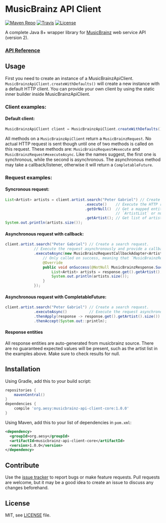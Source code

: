 # MusicBrainz API Client

[![Maven Repo](https://img.shields.io/maven-metadata/v/http/central.maven.org/maven2/org/aesy/musicbrainz/musicbrainz/maven-metadata.xml.svg)]()
[![Travis](https://img.shields.io/travis/aesy/musicbrainz-api-client.svg)](https://travis-ci.org/aesy/musicbrainz-api-client)
[![License](https://img.shields.io/github/license/aesy/musicbrainz-api-client.svg)](https://github.com/aesy/musicbrainz-api-client/blob/master/LICENSE)

A complete Java 8+ wrapper library for [MusicBrainz](https://musicbrainz.org/) web service API 
(version 2).

### [API Reference](https://aesy.github.io/musicbrainz-api-client/)

## Usage
First you need to create an instance of a MusicBrainzApiClient. 
`MusicBrainzApiClient.createWithDefaults()` will create a new instance with a default HTTP client. 
You can provide your own client by using the static inner builder inside MusicBrainzApiClient. 

### Client examples:

#### Default client:

```java
MusicBrainzApiClient client = MusicBrainzApiClient.createWithDefaults();
```

All methods on a `MusicBrainzApiClient` return a `MusicBrainzRequest`. No actual HTTP request is 
sent though until one of two methods is called on this request. These methods are: 
`MusicBrainzRequest#execute` and `MusicBrainzRequest#executeAsync`. Like the names suggest, the 
first one is synchronous, while the second is asynchronous. The asynchronous method may take 
a callback/listener, otherwise it will return a `CompletableFuture`.

### Request examples:

#### Syncronous request:

```java
List<Artist> artists = client.artist.search("Peter Gabriel") // Create a search request.
                                    .execute()    // Execute the HTTP request synchronously and returns a `MusicBrainzResponse`.
                                    .getOrNull()  // Get a mapped entity of the response body (in this case an 
                                                  // `ArtistList` or null in case an error occurred. 
                                    .getArtist(); // Get list of artist entities.
System.out.println(artists.size()); 
```

#### Asynchronous request with callback:

```java
client.artist.search("Peter Gabriel") // Create a search request.
             // Execute the request asynchronously and provide a callback.
             .executeAsync(new MusicBrainzRequestCallbackAdapter<ArtistList>() {
                 // Only called on success, meaning that `MusicBrainzResponse#get` is guaranteed not to throw.
                 @Override
                 public void onSuccess(@NotNull MusicBrainzResponse.Success<ArtistList> response) {
                     List<Artist> artists = response.get().getArtist();
                     System.out.println(artists.size());
                 }
             });
```

#### Asynchronous request with CompletableFuture:

```java
client.artist.search("Peter Gabriel") // Create a search request.
             .executeAsync()          // Execute the request asynchronously and return a Future.
             .thenApply(response -> response.get().getArtist().size()) // Get the amount of artists.
             .thenAccept(System.out::println);                         // Print the result if no error occurred.
```

#### Response entities

All response entities are auto-generated from musicbrainz source. There are no guaranteed expected
values will be present, such as the artist list in the examples above. Make sure to check 
results for null.

## Installation
Using Gradle, add this to your build script: 

```groovy
repositories {
    mavenCentral()
}
dependencies {
    compile 'org.aesy:musicbrainz-api-client-core:1.0.0'
}
```

Using Maven, add this to your list of dependencies in `pom.xml`:

```xml
<dependency>
  <groupId>org.aesy</groupId>
  <artifactId>musicbrainz-api-client-core</artifactId>
  <version>1.0.0</version>
</dependency>
```

## Contribute
Use the [issue tracker](https://github.com/aesy/musicbrainz-api-client/issues) to report bugs or 
make feature requests. Pull requests are welcome, but it may be a good idea to create an issue to 
discuss any changes beforehand.

## License
MIT, see [LICENSE](/LICENSE) file.